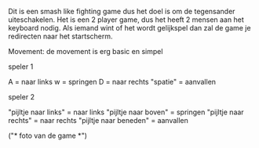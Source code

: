 Dit is een smash like fighting game dus het doel is om de tegensander uiteschakelen. 
Het is een 2 player game, dus het heeft 2 mensen aan het keyboard nodig.
Als iemand wint of het wordt gelijkspel dan zal de game je redirecten naar het startscherm.

Movement:
de movement is erg basic en simpel

speler 1

A = naar links
w = springen
D = naar rechts
"spatie" = aanvallen

speler 2

"pijltje naar links" = naar links
"pijltje naar boven" = springen
"pijltje naar rechts" = naar rechts
"pijltje naar beneden" = aanvallen




("* foto van de game *")
